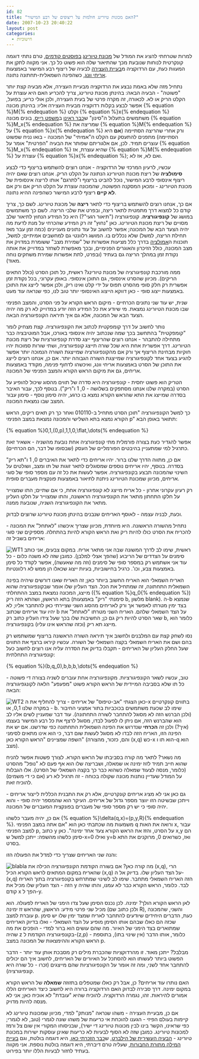 ```yaml
---
id: 82
title: "האם מכונות טיורינג חולמות על ריצופים של רבע המישור?"
date: 2007-10-23 20:40:22
layout: post
categories: 
  - חישוביות
---
```

למרות שטרחתי להציג את המודל של <a href="http://he.wikipedia.org/wiki/%D7%9E%D7%9B%D7%95%D7%A0%D7%AA_%D7%98%D7%99%D7%95%D7%A8%D7%99%D7%A0%D7%92">מכונת טיורינג</a> <a href="http://www.gadial.net/?p=62">בפוסטים קודמים</a>, טרם נתתי דוגמה קונקרטית לנוחות שנובעת מכך שהתיאור שלה הוא פשוט כל כך. אני מקווה לתקן את המעוות כעת, עם הרדוקציה מ<a href="http://www.gadial.net/?p=64">בעיית העצירה</a> לבעיה של ריצוף רבע המישור באמצעות <a href="http://en.wikipedia.org/wiki/Wang_tile">אריחי וונג</a>, כשהפינה השמאלית-תחתונה נתונה.

נתחיל מזה שלא באמת נבצע את הרדוקציה מבעיית העצירה, אלא מבעיה קצת יותר "פשוטה" - הבעיה הבאה: בהינתן מכונת טיורינג, צריך להכריע האם היא עוצרת על הקלט הריק או לא. לכאורה, זה מקרה פרטי של בעית העצירה, ולכן אולי כריע; בפועל, אפשר לבצע בקלות רדוקציה מבעית העצירה אליו: בהינתן מכונה {% equation %}M{% endequation %} וקלט {% equation %}x{% endequation %} משתמשים בתעלול ה"סינון" ש<a href="http://www.gadial.net/?p=70">כבר ראינו</a> ב<a href="http://he.wikipedia.org/wiki/%D7%9E%D7%A9%D7%A4%D7%98_%D7%A8%D7%99%D7%99%D7%A1">משפט רייס</a>, בונים מכונה {% equation %}M_x{% endequation %} שמריצה את {% equation %}M{% endequation %} על {% equation %}x{% endequation %} ורק אחרי שהריצה הסתיימה (<strong>אם</strong> היא הסתיימה) מתפנים להתעסק עם הקלט ה"אמיתי" של המכונה - בואו נניח שפשוט עוצרים תמיד. לכן, אם אלגוריתם שפותר את הבעיה "הפרטית" אומר על {% equation %}M_x{% endequation %} שהיא עוצרת, אז {% equation %}M{% endequation %} עוצרת על {% equation %}x{% endequation %}; ואם לא, אז לא.

עכשיו, לרעיון המרכזי של הרדוקציה - אנחנו רוצים להשתמש בריצוף כדי לבצע <strong>סימולציה</strong> של ריצת מכונת הטיורינג הנתונה על הקלט הריק.  אנחנו רוצים שאם יהיה ריצוף אינסופי לרבע המישור, נוכל להביט בריצוף ו"לתרגם" אותו לריצה אינסופית של מכונת הטיורינג - ומכאן המסקנה הפשוטה, שהמכונה עוצרת על הקלט הריק אם ורק אם <strong>לא קיים</strong> ריצוף לרבע המישור כשהפינה ההיא נתונה.

אם כך, אנחנו רוצים להשתמש בריצוף כדי לתאר <strong>ריצה</strong> של מכונת טיורינג. לשם כך, צריך קודם כל למצוא דרך מתמטית לתאר ריצה, ובפרט את שלבי הריצה. לשם כך משתמשים במושג של <strong>קונפיגורציה</strong>. קונפיגורציה ("תיאור רגעי"?) היא כל המידע הנחוץ לתיאור שלב מסויים של ריצת מכונת הטיורינג. כאן "נחוץ" זה רק המידע שהכרחי על מנת לדעת מה יהיה הצעד הבא של המכונה; אפשר לחשוב על עוד נתונים מעניינים (כמה זמן עבר מאז תחילת הריצה, למשל) שלא נכללים בו. המושג רלוונטי גם למחשבים אמיתיים; למשל, תוכנות ה<a href="http://en.wikipedia.org/wiki/Emulator">אמולציה</a> בדרך כלל מציעות אפשרות של "שמירת מצב" ששומרת במדויק את מצב המכונה, כולל הזיכרון והאוגרים הפנימיים, ובכך מאפשרת לשחזר במדוייק את אותה נקודת זמן במהלך הריצה גם בעתיד (ובפרט, לתת אפשרות שמירת משחקים נוחה מאוד).

ממה מורכבת קונפיגורציה של מכונת טיורינג? ראשית, כל תוכן הסרט (כולל התאים הריקים). מכיוון שהסרט אינסופי, גם התוכן אינסופי. באופן עקרוני, בכל נקודת זמן אפשרית רק חלק סופי מהסרט תפוס על ידי קלט ואינו ריק, ולכן אפשר לייצג את התוכן באמצעות ייצוג סופי - כאן דווקא הייצוג האינסופי יותר טוב לנו, כפי שנראה עוד מעט.

שנית, יש עוד שני נתונים הכרחיים - מיקום הראש הקורא על פני הסרט, והמצב הפנימי שבו מכונת הטיורינג נמצאת. מי שיודע את כל המידע הזה יודע במדוייק לא רק מה יהיה הצעד הבא של המכונה, אלא גם איך תיראה הקונפיגורציה הבאה.

נותר לחשוב על דרך קומפקטית לכתוב את הקונפיגורציה. קצת מצחיק לומר "קומפקטית" בהתחשב בכך שמה שנכתוב יהיה אינסופי באורכו, אבל המוטיבציה כבר מתחילה להתבהר - אנחנו רוצים שהריצוף ייצג סדרת קונפיגורציות של ריצת מכונת הטיורינג. דרך אפשרית אחת היא שכל שורה תייצג קונפיגורציה, ושתי שורות סמוכות יהיו חוקיות מבחינת הריצוף אך ורק אם מהקונפיגורציה שמייצגת השורה הנמוכה יותר אפשר להגיע בצעד אחד לקונפיגורציה שמייצגת השורה הגבוהה יותר. אם כן, אנחנו רוצים לייצג את התוכן של הסרט באמצעות אריחי וונג, ואיכשהו לדחוף פנימה, מקודד באמצעות אריחים, גם את מיקום הראש הקורא והמצב הפנימי של המכונה.

הטריק הוא פשוט יחסית - קונפיגורציה היא סדרה של תווים מהסוג שיכול להופיע על הסרט (במקרה שלנו אנחנו מסתפקים בשלושה - 0, 1 ו"ריק"). בנוסף לכך, עבור האיבר בסדרה שמייצג את התא שהראש הקורא נמצא בו כרגע, יהיה סימון נוסף - סימון עבור המצב שבו נמצאת המכונה.

כך למשל הקונפיגורציה "תוכן הסרט מתחיל ב-010110 ואחר כך רק תאים ריקים, הראש הקורא נמצא בתא השלישי והמכונה נמצאת במצב הפנימי p" תתואר באופן הבא:

{% equation %}0,1,(0,p),1,1,0,\flat,\dots{% endequation %}

אפשר להגדיר כעת בצורה פורמלית מתי קונפיגורציה אחת נובעת מהשניה - אשאיר זאת כתרגיל למי שמתעניין בהיבטים הפורמליים של העסק (שבסופו של דבר, הם הכרחיים).

אם כן, מתווה הדרך שלנו ברור. יהיו אריחים כדי לתאר את האיברים 0, 1 ו"תא ריק" בסדרה. בנוסף, יהיו אריחים נוספים שמסוגלים לתאר זוגות של תו ומצב, ושולטים על השינוי שהמכונה תבצע בקונפיגורציה. אפשר לעשות את כל זה עם מספר סופי של סוגי אריחים, מכיוון שמכונת הטיורינג ניתנת לתיאור באמצעות פונקצית מעברים סופית.

רק רעיון עקרוני אחרון - כל אריח מייצג לא קונפיגורציה אחת, כי אם שתיים; התו שמצוייר על חלקו התחתון מתאר את הקונפיגורציה הראשונה, והתו שמצוייר על חלקו העליון מתאר את הקונפיגורציה השניה, שנובעת ממנה.

וכעת, לבניה עצמה - לאוסף האריחים שנבנים בהינתן מכונת טיורינג שרוצים לבדוק.

נתחיל מהשורה הראשונה. היא מיוחדת, מכיוון שצריך איכשהו "לאתחל" את המכונה - להכריח את הסרט כולו להיות ריק ואת הראש הקורא להיות בהתחלה. מספיקים שני סוגי אריחים בשביל זה:

<img src="{{site.baseurl}}{{site.post_images}}/2007/10/wt1.png" alt="WT1" />
ראשית, שימו לב לדרך המשונה שבה אני מתאר אריח. במקום צבעים, אני כותב סימנים על הצדדים של הריבוע (שהפך אצלי למלבן). כמובן שזה לא משנה כלום - כל עוד אני אשתמש רק במספר סופי של סימנים (וזה מה שאעשה), אפשר לקודד כל סימן באמצעות צבע, וכו'. כרגיל בחישוביות, בעיות ייצוג שכאלו הן ממש לא רלוונטיות.

האריח השמאלי הוא  האריח החשוב ביותר כאן; זה האריח שאנו דורשים שיהיה בפינה השמאלית התחתונה, זה שמתחיל את הכל. הצד העליון שלו  אומר שבקונפיגורציה שהוא מייצג, המכונה נמצאת במצב ההתחלתי ({% equation %}q_0{% endequation %}) בתא הראשון, ושהתא הזה ריק (סימנתי "ריק" באמצעות b, מלשון blank). ה-b שנמצא בצד ימין מטרתו לאפשר אך ורק לאריחים מהסוג השני שציירתי כאן להתחבר אליו; לא יהיו עוד אריחים שכתוב b על הצד השמאלי שלהם. האריח השני מטרתו "לאתחל" את שאר הסרט להיות ריק גם כן; החשיבות שלו בכך שעל צידו העליון כתוב רק b, כלומר הוא מייצג תא ריק (וכזה שהראש אינו עליו) בקונפיגורציה.

נסו לשחק קצת עם המלבנים ולחשוב איך תיראה השורה הראשונה בריצוף שמשתמש רק בהם ושם את האריח השמאלי בקצה השמאלי של השורה. עכשיו קיראו ברצף את התווים שעל החלק העליון של האריחים - תקבלו בדיוק את הסדרה עליה אנו רוצים לחשוב כעל קונפיגורציה התחלתית:

{% equation %}(b,q_0),b,b,b,\dots{% endequation %}

טוב, עכשיו לשאר הקונפיגורציות. מקונפיגורציה אחת עוברים לשניה בצורה די פשוטה - כל תו שלא בסביבה המיידית של הראש הקורא פשוט "מפעפע" הלאה לקונגפיגורציה הבאה:

<img src="{{site.baseurl}}{{site.post_images}}/2007/10/wt2.png" alt="WT2" />
כאן הצגתי "אב-טיפוס" של אריחים - צריך להחליף את ה-x בתווים קונקרטיים - במקרה שלנו 0,1, או b. שימו לב שכעת משתמשים בכוכביות בתור אמצעי החיבור (ולכן הברנש הזה לא מסוגל להתחבר לשורה התחתונה). עוד דבר שמעניין לשים אליו לב הוא שהברנש הזה, אם ניתן לו לפעול לבדו, מסוגל לרצף את כל רבע המישור בעצמו (איך?) ולכן זה <strong>הכרחי</strong> שנדרוש את הפינה השמאלית התחתונה כפי שדרשנו. אם יש את הפינה הזו, האריח הזה לבדו לא מסוגל לעשות שום דבר, כי הוא אינו מתאים לסימני השפה שמציינים "הראש הקורא כאן" (והם, כזכור, מהצורה (x,q) כש-x הוא תו ו-q הוא מצב).

מה נשאר? לתאר מה קורה בסביבתו של הראש הקורא. לצורך פשטות אפשר להניח שהוא חייב תמיד לזוז ימינה או שמאלה, ושבריצה שלו הוא אף פעם לא "נופל" מהסרט (כלומר, מנסה לצעוד שמאלה כשהוא כבר כך בקצה השמאלי של הסרט). אלו הגבלות על המודל שעדיין נותנות מכונה שקולה בכוחה - זה תרגיל לא רע (אם כי די משמים) להוכיח זאת.

גם כאן אני לא מציג אריחים קונקרטיים, אלא רק את התבנית הכללית לייצור אריחים - וייתכן שבשיטה הזו יווצר מספר גדול של אריחים. העיקר הוא שהמספר יהיה סופי - והוא יהיה סופי כי יש רק מספר סופי של מעברים בפונקצית המעברים של המכונה.

אם כן, יהיה מעבר כלשהו {% equation %}\delta(q,x)=(p,y,R){% endequation %}. משמעות מה שכתבתי כאן הוא "אם אתה במצב הפנימי q ורואה את האות x, עבור למצב הפנימי p, כתוב y על הסרט, והזז את הראש הקורא צעד אחד ימינה". כאן x,y הם סימן כלשהו מהשפה: ייתכן למשל ש-x=0 ואילו y=b ואז, כשרואים 0, מרוקנים את התא בסרט.

והנה שני האריחים שצריך כדי למדל את הפעולה הזו:

<img src="{{site.baseurl}}{{site.post_images}}/2007/10/blabla.png" alt="blabla" />
מה קורה כאן? אם בשורה הקודמת הקונפיגורציה הכילה את (x,q), הרי שהאריח במקום המתאים לראש הקורא הכיל (x,q) על הצד העליון שלו. בדיוק אל ה-(x,q) הזה האריח השמאלי מתחבר. שימו לב לשינוי שמתרחש בקונפיגורציה בתוך האריח הזה - הצד העליון שלו מכיל את y לבד. כלומר, הראש הקורא כבר לא עמנו, והתו שהיה קודם x הפך ל-y.

לאן הראש הקורא הולך? ימינה. לכן נכנס הסימן שעל צדו הימני של האריח לפעולה. הוא מכיל שני פרטי מידע: הראשון, שהראש זז ימינה (ולכן כתוב שם R), והשני, שהמכונה עוברת למצב p. כעת, הדברים היחידים שיודעים להתחבר לאריח שמצד ימין שלו יש סימן שכזה הם כאלו שבהם אותו הסימן מופיע על הצד השמאלי - ואלו בדיוק האריחים שמתוארים בצד הימני של האיור. מה שהם עושים הוא ברור למדי - הופכים את מה שהיה z בקונפיגורציה הקודמת ל-(z,p)  - כלומר, אותו הדבר (אין שינוי בתו), בתוספת הראש הקורא וההימצאות של המכונה במצב p.

מבלבל? ייתכן מאוד. זו מהרדוקציות שהכברת מילים רק מסבכת אותן עוד יותר - הדבר הפשוט ביותר לעשותו הוא להסתכל על האיורים של האריחים, לחשוב איך הם יכולים להתחבר אחד לשני, ומה זה אומר על הקונפיגורציות שהם מייצגים (זכרו - כל שורה היא קונפיגורציה).

האם נותרו עוד אריחים? כן, אבל רק כאלו שמטפלים בתזוזה <strong>שמאלה</strong> של הראש הקורא במקום ימינה. דרך סבירה לבדוק האם הרדוקציה ברורה היא לחשוב כיצד האריחים הללו אמורים להיראות. זהו, נגמרה הרדוקציה. להוכיח שהיא "עובדת" לא אוכיח כאן; אני לא מנסה להיות מדויק.

אם כן, מבעיית העצירה - משהו שנראה "מנותק" למדי, מכיוון שמכונות טיורינג לא קיימות בעולם הפיזי - הגענו להוכחת אי כריעות של משהו שונה לגמרי (טוב, לא לגמרי; כפי שראינו, הקשר בינו לבין מכונות טיורינג די ישיר), שבניסוחו המקורי אין שום צל ורמז למכונות טיורינג. כמובן שזה לא הסוף לבעיות לא כריעות שאינן עוסקות ישירות במכונת טיורינג - <a href="http://he.wikipedia.org/wiki/%D7%94%D7%91%D7%A2%D7%99%D7%94_%D7%94%D7%A2%D7%A9%D7%99%D7%A8%D7%99%D7%AA_%D7%A9%D7%9C_%D7%94%D7%99%D7%9C%D7%91%D7%A8%D7%98">הבעיה העשירית של הילברט</a>, ש<a href="http://www.gadial.net/?p=58">כבר הזכרתי כאן</a>, היא דוגמה בולטת, וגם <a href="http://en.wikipedia.org/wiki/Word_problem_for_groups">בעיית המילה מתורת החבורות</a>, שעליה טרם דיברתי, היא דוגמה בולטת נוספת. אני מקווה בעתיד לחזור לבעיות הללו יותר בפירוט.
